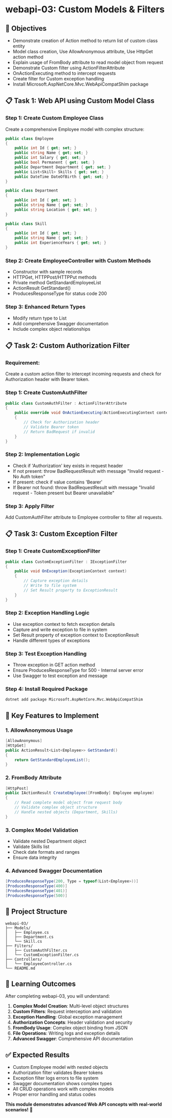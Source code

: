 # webapi-03: Custom Models & Filters

## 🎯 Objectives
- Demonstrate creation of Action method to return list of custom class entity
- Model class creation, Use AllowAnonymous attribute, Use HttpGet action method
- Explain usage of FromBody attribute to read model object from request
- Demonstrate Custom filter using ActionFilterAttribute
- OnActionExecuting method to intercept requests
- Create filter for Custom exception handling
- Install Microsoft.AspNetCore.Mvc.WebApiCompatShim package

## 📋 Task 1: Web API using Custom Model Class

### Step 1: Create Custom Employee Class
Create a comprehensive Employee model with complex structure:

```csharp
public class Employee
{
    public int Id { get; set; }
    public string Name { get; set; }
    public int Salary { get; set; }
    public bool Permanent { get; set; }
    public Department Department { get; set; }
    public List<Skill> Skills { get; set; }
    public DateTime DateOfBirth { get; set; }
}

public class Department
{
    public int Id { get; set; }
    public string Name { get; set; }
    public string Location { get; set; }
}

public class Skill
{
    public int Id { get; set; }
    public string Name { get; set; }
    public int ExperienceYears { get; set; }
}
```

### Step 2: Create EmployeeController with Custom Methods
- Constructor with sample records
- HTTPGet, HTTPPost/HTTPPut methods
- Private method GetStandardEmployeeList
- ActionResult<Employee> GetStandard()
- ProducesResponseType for status code 200

### Step 3: Enhanced Return Types
- Modify return type to List<Employee>
- Add comprehensive Swagger documentation
- Include complex object relationships

## 📋 Task 2: Custom Authorization Filter

### Requirement:
Create a custom action filter to intercept incoming requests and check for Authorization header with Bearer token.

### Step 1: Create CustomAuthFilter
```csharp
public class CustomAuthFilter : ActionFilterAttribute
{
    public override void OnActionExecuting(ActionExecutingContext context)
    {
        // Check for Authorization header
        // Validate Bearer token
        // Return BadRequest if invalid
    }
}
```

### Step 2: Implementation Logic
- Check if 'Authorization' key exists in request header
- If not present: throw BadRequestResult with message "Invalid request - No Auth token"
- If present: check if value contains 'Bearer'
- If Bearer not found: throw BadRequestResult with message "Invalid request - Token present but Bearer unavailable"

### Step 3: Apply Filter
Add CustomAuthFilter attribute to Employee controller to filter all requests.

## 📋 Task 3: Custom Exception Filter

### Step 1: Create CustomExceptionFilter
```csharp
public class CustomExceptionFilter : IExceptionFilter
{
    public void OnException(ExceptionContext context)
    {
        // Capture exception details
        // Write to file system
        // Set Result property to ExceptionResult
    }
}
```

### Step 2: Exception Handling Logic
- Use exception context to fetch exception details
- Capture and write exception to file in system
- Set Result property of exception context to ExceptionResult
- Handle different types of exceptions

### Step 3: Test Exception Handling
- Throw exception in GET action method
- Ensure ProducesResponseType for 500 - Internal server error
- Use Swagger to test exception and message

### Step 4: Install Required Package
```bash
dotnet add package Microsoft.AspNetCore.Mvc.WebApiCompatShim
```

## 🔧 Key Features to Implement

### 1. AllowAnonymous Usage
```csharp
[AllowAnonymous]
[HttpGet]
public ActionResult<List<Employee>> GetStandard()
{
    return GetStandardEmployeeList();
}
```

### 2. FromBody Attribute
```csharp
[HttpPost]
public IActionResult CreateEmployee([FromBody] Employee employee)
{
    // Read complete model object from request body
    // Validate complex object structure
    // Handle nested objects (Department, Skills)
}
```

### 3. Complex Model Validation
- Validate nested Department object
- Validate Skills list
- Check date formats and ranges
- Ensure data integrity

### 4. Advanced Swagger Documentation
```csharp
[ProducesResponseType(200, Type = typeof(List<Employee>))]
[ProducesResponseType(400)]
[ProducesResponseType(401)]
[ProducesResponseType(500)]
```

## 📁 Project Structure
```
webapi-03/
├── Models/
│   ├── Employee.cs
│   ├── Department.cs
│   └── Skill.cs
├── Filters/
│   ├── CustomAuthFilter.cs
│   └── CustomExceptionFilter.cs
├── Controllers/
│   └── EmployeeController.cs
└── README.md
```

## 🎯 Learning Outcomes

After completing webapi-03, you will understand:

1. **Complex Model Creation**: Multi-level object structures
2. **Custom Filters**: Request interception and validation
3. **Exception Handling**: Global exception management
4. **Authorization Concepts**: Header validation and security
5. **FromBody Usage**: Complex object binding from JSON
6. **File Operations**: Writing logs and exception details
7. **Advanced Swagger**: Comprehensive API documentation

## ✅ Expected Results

- Custom Employee model with nested objects
- Authorization filter validates Bearer tokens
- Exception filter logs errors to file system
- Swagger documentation shows complex types
- All CRUD operations work with complex models
- Proper error handling and status codes

**This module demonstrates advanced Web API concepts with real-world scenarios!** 🚀
